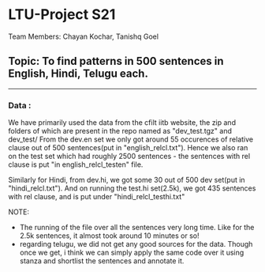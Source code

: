 # LTU-Project S21
Team Members: Chayan Kochar, Tanishq Goel

## Topic: To find patterns in 500 sentences in English, Hindi, Telugu each.

---
### Data :

We have primarily used the data from the cfilt iitb website, the zip and folders of which are present in the repo named as "dev_test.tgz" and dev_test/
From the dev.en set we only got around 55 occurences of relative clause out of 500 sentences(put in "english_relcl.txt"). Hence we also ran on the test set which had roughly 2500 sentences - the sentences with rel clause is put "in english_relcl_testen" file.

Similarly for Hindi, from dev.hi, we got some 30 out of 500 dev set(put in "hindi_relcl.txt"). And on running the test.hi set(2.5k), we got 435 sentences with rel clause, and is put under "hindi_relcl_testhi.txt"

NOTE: 
- The running of the file over all the sentences very long time. Like for the 2.5k sentences, it almost took around 10 minutes or so!
- regarding telugu, we did not get any good sources for the data. Though once we get, i think we can simply apply the same code over it using stanza and shortlist the sentences and annotate it.
